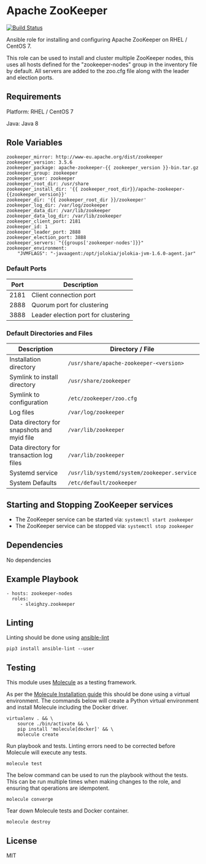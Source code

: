 # Apache ZooKeeper

[![Build Status](https://travis-ci.org/sleighzy/ansible-zookeeper.svg?branch=master)](https://travis-ci.org/sleighzy/ansible-zookeeper)

Ansible role for installing and configuring Apache ZooKeeper on RHEL / CentOS 7.

This role can be used to install and cluster multiple ZooKeeper nodes, this uses
all hosts defined for the "zookeeper-nodes" group in the inventory file by
default. All servers are added to the zoo.cfg file along with the leader and
election ports.

## Requirements

Platform: RHEL / CentOS 7

Java: Java 8

## Role Variables

    zookeeper_mirror: http://www-eu.apache.org/dist/zookeeper
    zookeeper_version: 3.5.6
    zookeeper_package: apache-zookeeper-{{ zookeeper_version }}-bin.tar.gz
    zookeeper_group: zookeeper
    zookeeper_user: zookeeper
    zookeeper_root_dir: /usr/share
    zookeeper_install_dir: '{{ zookeeper_root_dir}}/apache-zookeeper-{{zookeeper_version}}'
    zookeeper_dir: '{{ zookeeper_root_dir }}/zookeeper'
    zookeeper_log_dir: /var/log/zookeeper
    zookeeper_data_dir: /var/lib/zookeeper
    zookeeper_data_log_dir: /var/lib/zookeeper
    zookeeper_client_port: 2181
    zookeeper_id: 1
    zookeeper_leader_port: 2888
    zookeeper_election_port: 3888
    zookeeper_servers: "{{groups['zookeeper-nodes']}}"
    zookeeper_environment:
        "JVMFLAGS": "-javaagent:/opt/jolokia/jolokia-jvm-1.6.0-agent.jar"

### Default Ports

| Port | Description                         |
| ---- | ----------------------------------- |
| 2181 | Client connection port              |
| 2888 | Quorum port for clustering          |
| 3888 | Leader election port for clustering |

### Default Directories and Files

| Description                                | Directory / File                            |
| ------------------------------------------ | ------------------------------------------- |
| Installation directory                     | `/usr/share/apache-zookeeper-<version>`     |
| Symlink to install directory               | `/usr/share/zookeeper`                      |
| Symlink to configuration                   | `/etc/zookeeper/zoo.cfg`                    |
| Log files                                  | `/var/log/zookeeper`                        |
| Data directory for snapshots and myid file | `/var/lib/zookeeper`                        |
| Data directory for transaction log files   | `/var/lib/zookeeper`                        |
| Systemd service                            | `/usr/lib/systemd/system/zookeeper.service` |
| System Defaults                            | `/etc/default/zookeeper`                    |

## Starting and Stopping ZooKeeper services

- The ZooKeeper service can be started via: `systemctl start zookeeper`
- The ZooKeeper service can be stopped via: `systemctl stop zookeeper`

## Dependencies

No dependencies

## Example Playbook

    - hosts: zookeeper-nodes
      roles:
         - sleighzy.zookeeper

## Linting

Linting should be done using
[ansible-lint](https://docs.ansible.com/ansible-lint/)

    pip3 install ansible-lint --user

## Testing

This module uses [Molecule](https://molecule.readthedocs.io/en/stable/) as a
testing framework.

As per the
[Molecule Installation guide](https://molecule.readthedocs.io/en/stable/installation.html)
this should be done using a virtual environment. The commands below will create
a Python virtual environment and install Molecule including the Docker driver.

    virtualenv . && \
        source ./bin/activate && \
        pip install 'molecule[docker]' && \
        molecule create

Run playbook and tests. Linting errors need to be corrected before Molecule will
execute any tests.

    molecule test

The below command can be used to run the playbook without the tests. This can be
run multiple times when making changes to the role, and ensuring that operations
are idempotent.

    molecule converge

Tear down Molecule tests and Docker container.

    molecule destroy

## License

MIT
